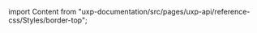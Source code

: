 
import Content from "uxp-documentation/src/pages/uxp-api/reference-css/Styles/border-top";

<Content query="product=xd"/>
